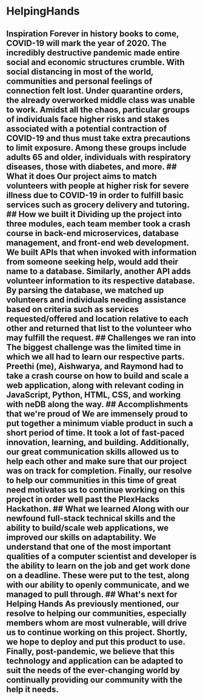 # HelpingHands
## Inspiration Forever in history books to come, COVID-19 will mark the year of 2020. The incredibly destructive pandemic made entire social and economic structures crumble. With social distancing in most of the world, communities and personal feelings of connection felt lost. Under quarantine orders, the already overworked middle class was unable to work. Amidst all the chaos, particular groups of individuals face higher risks and stakes associated with a potential contraction of COVID-19 and thus must take extra precautions to limit exposure. Among these groups include adults 65 and older, individuals with respiratory diseases, those with diabetes, and more.  ## What it does Our project aims to match volunteers with people at higher risk for severe illness due to COVID-19 in order to fulfill basic services such as grocery delivery and tutoring.  ## How we built it Dividing up the project into three modules, each team member took a crash course in back-end microservices, database management, and front-end web development. We built APIs that when invoked with information from someone seeking help, would add their name to a database. Similarly, another API adds volunteer information to its respective database. By parsing the database, we matched up volunteers and individuals needing assistance based on criteria such as services requested/offered and location relative to each other and returned that list to the volunteer who may fulfill the request. ## Challenges we ran into The biggest challenge was the limited time in which we all had to learn our respective parts. Preethi (me), Aishwarya, and Raymond had to take a crash course on how to build and scale a web application, along with relevant coding in JavaScript, Python, HTML, CSS, and working with neDB along the way. ## Accomplishments that we're proud of We are immensely proud to put together a minimum viable product in such a short period of time. It took a lot of fast-paced innovation, learning, and building. Additionally, our great communication skills allowed us to help each other and make sure that our project was on track for completion. Finally, our resolve to help our communities in this time of great need motivates us to continue working on this project in order well past the PlexHacks Hackathon. ## What we learned Along with our newfound full-stack technical skills and the ability to build/scale web applications, we improved our skills on adaptability. We understand that one of the most important qualities of a computer scientist and developer is the ability to learn on the job and get work done on a deadline. These were put to the test, along with our ability to openly communicate, and we managed to pull through.  ## What's next for Helping Hands As previously mentioned, our resolve to helping our communities, especially members whom are most vulnerable, will drive us to continue working on this project. Shortly, we hope to deploy and put this product to use. Finally, post-pandemic, we believe that this technology and application can be adapted to suit the needs of the ever-changing world by continually providing our community with the help it needs. 
